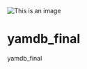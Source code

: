 ![This is an image](https://github.com/Vandach/yamdb_final/actions/workflows/yamdb_workflow.yml/badge.svg)

# yamdb_final
yamdb_final


